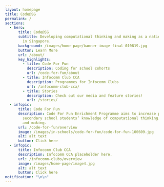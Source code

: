 ```yaml
---
layout: homepage
title: Code@SG
permalink: /
sections:
  - hero:
      title: Code@SG
      subtitle: Developing computational thinking and making as a national capability
        in Singapore.
      background: /images/home-page/banner-image-final-010819.jpg
      button: Learn More
      url: /about/
      key_highlights:
        - title: Code For Fun
          description: Coding for school cohorts
          url: /code-for-fun/about
        - title: Infocomm Club CCA
          description: Programmes for Infocomm Clubs
          url: /infocomm-club-cca/
        - title: Stories
          description: Check out our media and feature stories!
          url: /stories/
  - infopic:
      title: Code For Fun
      description: Code For Fun Enrichment Programme aims to increase primary and
        secondary school students’ knowledge of computational thinking, coding
        and making.
      url: /code-for-fun/overview
      image: /images/in-schools/code-for-fun/code-for-fun-100609.jpg
      alt: alt text
      button: Click here
  - infopic:
      title: Infocomm Club CCA
      description: Infocomm CCA placeholder here.
      url: /infocomm-clubs/overview
      image: /images/home-page/image4.jpg
      alt: alt text
      button: Click here
notification: "\n\n"
---
```

